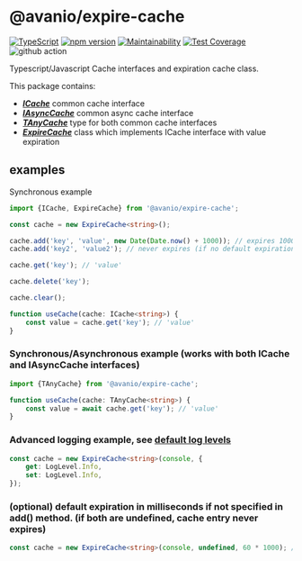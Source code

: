 # @avanio/expire-cache

[![TypeScript](https://badges.frapsoft.com/typescript/code/typescript.svg?v=101)](https://github.com/ellerbrock/typescript-badges/)
[![npm version](https://badge.fury.io/js/@avanio%2Fexpire-cache.svg)](https://badge.fury.io/js/@avanio%2Fexpire-cache)
[![Maintainability](https://api.codeclimate.com/v1/badges/a35459a312c189018ad0/maintainability)](https://codeclimate.com/github/AvanioOy/expire-cache/maintainability)
[![Test Coverage](https://api.codeclimate.com/v1/badges/a35459a312c189018ad0/test_coverage)](https://codeclimate.com/github/AvanioOy/expire-cache/test_coverage)
![github action](https://github.com/AvanioOy/expire-cache/actions/workflows/main.yml/badge.svg?branch=main)

Typescript/Javascript Cache interfaces and expiration cache class.

This package contains: 
- **_[ICache](./src/interfaces/ICache.ts)_** common cache interface
- **_[IAsyncCache](./src/interfaces/IAsyncCache.ts)_** common async cache interface
- **_[TAnyCache](./src/interfaces/TAnyCache.ts)_** type for both common cache interfaces
- **_[ExpireCache](./src/ExpireCache.ts)_** class which implements ICache interface with value expiration

## examples

Synchronous example

```typescript
import {ICache, ExpireCache} from '@avanio/expire-cache';

const cache = new ExpireCache<string>();

cache.add('key', 'value', new Date(Date.now() + 1000)); // expires 1000ms
cache.add('key2', 'value2'); // never expires (if no default expiration is set)

cache.get('key'); // 'value'

cache.delete('key');

cache.clear();

function useCache(cache: ICache<string>) {
	const value = cache.get('key'); // 'value'
}
```

### Synchronous/Asynchronous example (works with both ICache and IAsyncCache interfaces)

```typescript
import {TAnyCache} from '@avanio/expire-cache';

function useCache(cache: TAnyCache<string>) {
	const value = await cache.get('key'); // 'value'
}
```

### Advanced logging example, see [default log levels](./src/ExpireCache.ts#L4)

```typescript
const cache = new ExpireCache<string>(console, {
	get: LogLevel.Info,
	set: LogLevel.Info,
});
```

### (optional) default expiration in milliseconds if not specified in add() method. (if both are undefined, cache entry never expires)

```typescript
const cache = new ExpireCache<string>(console, undefined, 60 * 1000); // sets default 60 seconds expiration for add() method
```
